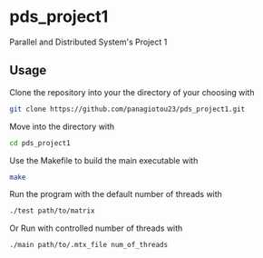 # pds_project1
Parallel and Distributed System's Project 1

## Usage
Clone the repository into your the directory of your choosing with 
 ```sh
 git clone https://github.com/panagiotou23/pds_project1.git
 ``` 
Move into the directory with 
 ```sh
 cd pds_project1
 ```
Use the Makefile to build the main executable with 
 ```sh 
 make
 ```
Run the program with the default number of threads with
 ```sh
 ./test path/to/matrix
 ``` 
 Or Run with controlled number of threads with 
 ```sh
 ./main path/to/.mtx_file num_of_threads
 ``` 
